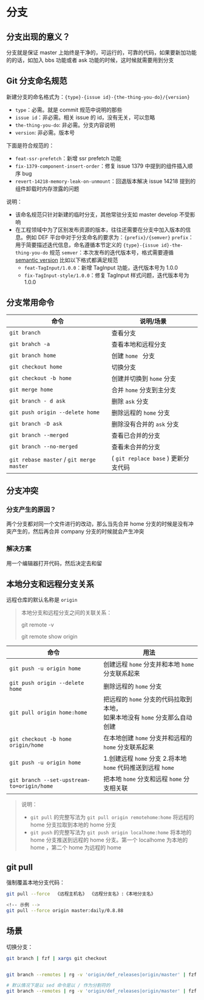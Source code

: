 # 分支

## 分支出现的意义？

分支就是保证 master 上始终是干净的，可运行的，可靠的代码，如果要新加功能的的话，如加入 bbs 功能或者 ask 功能的时候，这时候就需要用到分支

## Git 分支命名规范

新建分支的命名格式为：`{type}-{issue id}-{the-thing-you-do}/{version}`

- `type`：必需。就是 commit 规范中说明的那些
- `issue id`：非必需。相关 issue 的 id，没有无关，可以忽略
- `the-thing-you-do`: 非必需。分支内容说明
- `version`: 非必需。版本号

下面是符合规范的：

- `feat-ssr-prefetch`：新增 ssr prefetch 功能
- `fix-1379-component-insert-order`：修复 issue 1379 中提到的组件插入顺序 bug
- `revert-14218-memory-leak-on-unmount`：回退版本解决 issue 14218 提到的组件卸载时内存泄露的问题

说明：

- 该命名规范只针对新建的临时分支，其他常驻分支如 master develop 不受影响
- 在工程领域中为了区别发布资源的版本，往往还需要在分支中加入版本的信息。例如 DEF 平台中对于分支命名的要求为：`{prefix}/{semver}`
  `prefix`：用于简要描述迭代信息，命名遵循本节定义的 `{type}-{issue id}-the-thing-you-do` 规范
  `semver`：本次发布的迭代版本号，格式需要遵循 [semantic version](https://semver.org/lang/zh-CN/?spm=a2o8t.11089562.0.0.ea766654D5ovLk)
  比如以下格式都满足规范
  - `feat-TagInput/1.0.0`：新增 TagInput 功能，迭代版本号为 1.0.0
  - `fix-TagInput-style/1.0.0`：修复 TagInput 样式问题，迭代版本号为 1.0.0

## 分支常用命令

| 命令                                      | 说明/场景                           |
| ----------------------------------------- | ----------------------------------- |
| `git branch`                              | 查看分支                            |
| `git brahch -a`                           | 查看本地和远程分支                  |
| `git branch home`                         | 创建 `home ` 分支                   |
| `git checkout home`                       | 切换分支                            |
| `git checkout -b home`                    | 创建并切换到 `home` 分支            |
| `git merge home`                          | 合并 `home` 分支到主分支            |
| `git branch - d ask`                      | 删除 `ask` 分支                     |
| `git push origin --delete home`           | 删除远程的 `home` 分支              |
| `git branch -D ask`                       | 删除没有合并的 `ask` 分支           |
| `git branch --merged`                     | 查看已合并的分支                    |
| `git branch --no-merged`                  | 查看未合并的分支                    |
| `git rebase master` / `git merge master ` | ( `git replace base` ) 更新分支代码 |

## 分支冲突

### 分支产生的原因？

两个分支都对同一个文件进行的改动，那么当先合并 home 分支的时候是没有冲突产生的，然后再合并 company 分支的时候就会产生冲突

### 解决方案

用一个编辑器打开代码，然后决定去和留

## 本地分支和远程分支关系

远程仓库的默认名称是 `origin`

> 本地分支和远程分支之间的关联关系：
>
> git remote -v
>
> git remote show origin

| 命令                                       | 用法                                                                             |
| ------------------------------------------ | -------------------------------------------------------------------------------- |
| `git push -u origin home`                  | 创建远程 `home` 分支并和本地 `home` 分支联系起来                                 |
| `git push origin --delete home`            | 删除远程的 `home` 分支                                                           |
| `git pull origin home:home`                | 把远程的 `home` 分支的代码拉取到本地，<br />如果本地没有 `home` 分支那么自动创建 |
| `git checkout -b home origin/home`         | 在本地创建 `home` 分支并和远程的 `home` 分支联系起来                             |
| `git push -u origin home`                  | 1.创建远程 `home` 分支 2.将本地 `home` 代码推送到远程 `home`                     |
| `git branch --set-upstream-to=origin/home` | 把本地 `home` 分支和远程 `home` 分支相关联                                       |

> 说明：
>
> - `git pull` 的完整写法为 `git pull origin remotehome:home` 将远程的 home 分支拉取到本地的 home 分支
> - `git push` 的完整写法为 `git push origin localhome:home` 将本地的 home 分支推送到远程的 home 分支。第一个 localhome 为本地的 home ，第二个 home 为远程的 home

## git pull

强制覆盖本地分支代码：

```bash
git pull --force  《远程主机名》 《远程分支名》:《本地分支名》

<!-- 示例 -->
git pull --force origin master:daily/0.8.88
```

## 场景

切换分支：

```bash
git branch | fzf | xargs git checkout


git branch --remotes | rg -v 'origin/def_releases|origin/master' | fzf | sed 's|^ *origin/||' | xargs git checkout

# 默认情况下是以 sed 命令是以 / 作为分割符的
git branch --remotes | rg -v 'origin/def_releases|origin/master' | fzf | sed 's/^ *origin\///' | xargs git checkout
```
